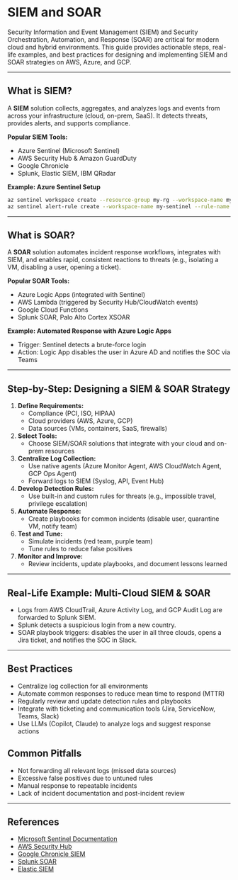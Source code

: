 # SIEM and SOAR

Security Information and Event Management (SIEM) and Security Orchestration, Automation, and Response (SOAR) are critical for modern cloud and hybrid environments. This guide provides actionable steps, real-life examples, and best practices for designing and implementing SIEM and SOAR strategies on AWS, Azure, and GCP.

---

## What is SIEM?
A **SIEM** solution collects, aggregates, and analyzes logs and events from across your infrastructure (cloud, on-prem, SaaS). It detects threats, provides alerts, and supports compliance.

**Popular SIEM Tools:**
- Azure Sentinel (Microsoft Sentinel)
- AWS Security Hub & Amazon GuardDuty
- Google Chronicle
- Splunk, Elastic SIEM, IBM QRadar

**Example: Azure Sentinel Setup**
```sh
az sentinel workspace create --resource-group my-rg --workspace-name my-sentinel
az sentinel alert-rule create --workspace-name my-sentinel --rule-name suspicious-login --display-name "Suspicious Login" --enabled true
```

---

## What is SOAR?
A **SOAR** solution automates incident response workflows, integrates with SIEM, and enables rapid, consistent reactions to threats (e.g., isolating a VM, disabling a user, opening a ticket).

**Popular SOAR Tools:**
- Azure Logic Apps (integrated with Sentinel)
- AWS Lambda (triggered by Security Hub/CloudWatch events)
- Google Cloud Functions
- Splunk SOAR, Palo Alto Cortex XSOAR

**Example: Automated Response with Azure Logic Apps**
- Trigger: Sentinel detects a brute-force login
- Action: Logic App disables the user in Azure AD and notifies the SOC via Teams

---

## Step-by-Step: Designing a SIEM & SOAR Strategy
1. **Define Requirements:**
   - Compliance (PCI, ISO, HIPAA)
   - Cloud providers (AWS, Azure, GCP)
   - Data sources (VMs, containers, SaaS, firewalls)
2. **Select Tools:**
   - Choose SIEM/SOAR solutions that integrate with your cloud and on-prem resources
3. **Centralize Log Collection:**
   - Use native agents (Azure Monitor Agent, AWS CloudWatch Agent, GCP Ops Agent)
   - Forward logs to SIEM (Syslog, API, Event Hub)
4. **Develop Detection Rules:**
   - Use built-in and custom rules for threats (e.g., impossible travel, privilege escalation)
5. **Automate Response:**
   - Create playbooks for common incidents (disable user, quarantine VM, notify team)
6. **Test and Tune:**
   - Simulate incidents (red team, purple team)
   - Tune rules to reduce false positives
7. **Monitor and Improve:**
   - Review incidents, update playbooks, and document lessons learned

---

## Real-Life Example: Multi-Cloud SIEM & SOAR
- Logs from AWS CloudTrail, Azure Activity Log, and GCP Audit Log are forwarded to Splunk SIEM.
- Splunk detects a suspicious login from a new country.
- SOAR playbook triggers: disables the user in all three clouds, opens a Jira ticket, and notifies the SOC in Slack.

---

## Best Practices
- Centralize log collection for all environments
- Automate common responses to reduce mean time to respond (MTTR)
- Regularly review and update detection rules and playbooks
- Integrate with ticketing and communication tools (Jira, ServiceNow, Teams, Slack)
- Use LLMs (Copilot, Claude) to analyze logs and suggest response actions

## Common Pitfalls
- Not forwarding all relevant logs (missed data sources)
- Excessive false positives due to untuned rules
- Manual response to repeatable incidents
- Lack of incident documentation and post-incident review

---

## References
- [Microsoft Sentinel Documentation](https://learn.microsoft.com/en-us/azure/sentinel/)
- [AWS Security Hub](https://docs.aws.amazon.com/securityhub/latest/userguide/what-is-securityhub.html)
- [Google Chronicle SIEM](https://cloud.google.com/chronicle/docs)
- [Splunk SOAR](https://docs.splunk.com/Documentation/SOAR)
- [Elastic SIEM](https://www.elastic.co/siem)
